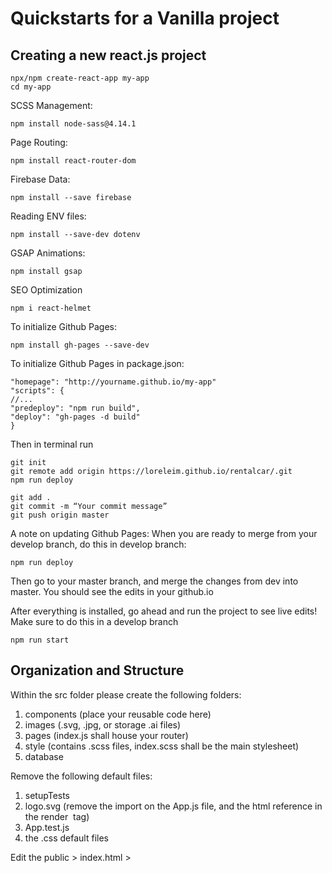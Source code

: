 # Quickstarts for a Vanilla project

## Creating a new react.js project

```
npx/npm create-react-app my-app
cd my-app
```
SCSS Management:

```
npm install node-sass@4.14.1
```
Page Routing:
```
npm install react-router-dom
```
Firebase Data:
```
npm install --save firebase
```
Reading ENV files:
```
npm install --save-dev dotenv
```
GSAP Animations:
```
npm install gsap
```
SEO Optimization
```
npm i react-helmet
```
To initialize Github Pages:
```
npm install gh-pages --save-dev
```
To initialize Github Pages in package.json: 
```
"homepage": "http://yourname.github.io/my-app"
"scripts": {
//...
"predeploy": "npm run build",
"deploy": "gh-pages -d build"
}
```
Then in terminal run 
```
git init
git remote add origin https://loreleim.github.io/rentalcar/.git
npm run deploy

```
```
git add .
git commit -m “Your commit message”
git push origin master
```
A note on updating Github Pages: When you are ready to merge from your develop branch, do this in develop branch: 
```
npm run deploy
```
Then go to your master branch, and merge the changes from dev into master.
You should see the edits in your github.io

After everything is installed, go ahead and run the project to see live edits! Make sure to do this in a develop branch
```
npm run start
```

## Organization and Structure

Within the src folder please create the following folders:

1. components (place your reusable code here)
2. images (.svg, .jpg, or storage .ai files)
3. pages (index.js shall house your router)
4. style (contains .scss files, index.scss shall be the main stylesheet)
5. database

Remove the following default files:

1. setupTests
2. logo.svg (remove the import on the App.js file, and the html reference in the render <img> tag)
3. App.test.js
4. the .css default files

Edit the public > index.html > <title> and <meta description content="">
  
## Add the Following Files

1. style > index.scss
2. style > variables.scss
3. pages > index.js
4. pages > home directory > index.js & index.module.scss
5. database > index.js

## database > index.js
```
class Database {
  constructor() {
    this.multidimensionalArray = {
      About: [
        {
          name: "CDL Mockups",
        }
      ]
    };

    this.flatArray = {
      title: "about",
      text: "something",
      category: "text",
    }
  }
}

const store = new Database();
export default store;
```

## style > index.scss

```
@import "./variables.scss";
@import url("https://use.typekit.net/mfe7wjt.css"); //the font you want to use
* {
  margin: 0;
  padding: 0;
  box-sizing: border-box;
}
```

## style > variables.scss

```
$primary: #00fff5;
$secondary: #ff5de0;
$color: #1e1e1e;
$color: #292929;
```

## home > index.js
```
import React from "react";
import style from "./index.module.scss";

class Home extends React.Component {

  constructor(props) {
    super();
    this.state = {
      string: "",
      int: 0,
      array: [],
      userInput: "",
    };
  }

  handleChange = (e) => {
    this.setState({ searchItem: e.target.value });
    console.log(this.state.searchItem);
  };

  render() {
    return (
      <body className={style.mainContainer}>
        <section>
          <h1>Hello</h1>

          <input
            type="text"
            name={"userInput"}
            onChange={this.handleChange}
          ></input>
          <label>Placeholder</label>
        </section>
      </body>
    );
  }
}

export default Home;
```

## home > index.module.scss
```
@import "../../style/variables.scss";

/*Media Queries*/
/* Larger than tablet (also point when grid becomes active) */
@media (min-width: 550px) {
}

/* Larger than tablet */
@media (min-width: 750px) {
}

/* Larger than desktop */
@media (min-width: 1000px) {
}

/* Larger than Desktop HD */
@media (min-width: 1200px) {
}

/* For TV Screens & Projectors */
@media (min-width: 2000px) {
}
```

## App.js
```
import React, { Component } from "react";
import {
  BrowserRouter as Router,
  Switch,
  Route,
  withRouter,
} from "react-router-dom";
import style from "./style/index.scss";
import Home from "./pages/home";

const App = withRouter(
  class App extends Component {
    constructor(props) {
      super(props);
      this.state = {
      };
    }

    render() {
      return (
        <div className={style.mainContainer}>
            <Switch>
              <Route path="/" exact component={Home}></Route>
            </Switch>
        </div>
      );
    }
  }
);

class RoutedApp extends Component {
  render() {
    return (
      <Router basename="/printerapi">
        <App />
      </Router>
    );
  }
}

export default RoutedApp;
```

## database folder > firebase.js
```
import firebase from "firebase";

const config = {
    apiKey: process.env.REACT_APP_API_KEY,
    authDomain: process.env.REACT_APP_AUTH_DOMAIN,
    databaseURL: process.env.REACT_APP_DATABASE_URL,
    projectId: process.env.REACT_APP_PROJECT_ID,
    storageBucket: process.env.REACT_APP_STORAGE_BUCKET,
    messagingSenderId: process.env.REACT_APP_MESSAGING_SENDER_ID,
    appId: process.env.REACT_APP_APP_ID
};

firebase.initializeApp(config);
export default firebase;
```
## Maps for local arrays 
```
{this.state.todo.map((item) => (<div key={item}>{item}</div>))}
```

## Submitting Forms 
```
  submit = (e) => {
    e.preventDefault();
    document.getElementById("todo").value = "";
    if (!this.state.userInput) {
      this.setState({ showError: true });
    } else {
      this.setState({
        showError: false,
        todo: [...this.state.todo, this.state.userInput],
      });
    }
  };
```

<hr>

## Updating Errors
`npm update react`

`The package-lock.json file was created with an old version of npm`

`Node sass`
Uninstall node-sass: `npm uninstall node-sass` 

Delete package-lock.json, and clean the cache: `npm cache clean --force`

then do `npm update` `npm install` `npm update` 

then again try to install node sass: 
`npm install node-sass`

If this doesn't work, Try to rebuild node-sass:

npm rebuild node-sass

## Errors
A branch named 'gh-pages' already exists
https://stackoverflow.com/questions/63964575/fatal-a-branch-named-gh-pages-already-exists

Public URL Pains
https://stackoverflow.com/questions/27928372/react-router-urls-dont-work-when-refreshing-or-writing-manually

Finding ways to remove the hash
https://stackoverflow.com/questions/56981230/how-to-redirect-old-react-router-hashrouter-with-the-to-browserrouter

```
To be honest, none of these solutions worked for me really, I wanted to perform a redirect from all my previous routes to the new ones without #.

While the accepted answer should be fine for most cases, I'm also handling 404s, which would not really be caught by such redirect.

Ended up adding a guard interacting with React Router history before rendering my switch:

function App() {
  const history = useHistory()

  if (location.hash.startsWith('#/')) {
    history.push(location.hash.replace('#', '')) // or history.replace
  }

  return (
    <Switch>
      <Route path="/" exact component={ Home } />
      ...
      <Route path="*" component={ PageNotFound } />
    </Switch>
  )
}
```

## Debugging
[Node sass issues?](https://stackoverflow.com/questions/46515077/unable-to-install-node-sass-in-my-project)


## Config Github Pages
Deploy your app to github pages via a custom Google Domain name.

[Official Github Docs](https://docs.github.com/en/pages/configuring-a-custom-domain-for-your-github-pages-site/managing-a-custom-domain-for-your-github-pages-site#configuring-a-records-with-your-dns-provider)

[Source](https://dev.to/trentyang/how-to-setup-google-domain-for-github-pages-1p58)
